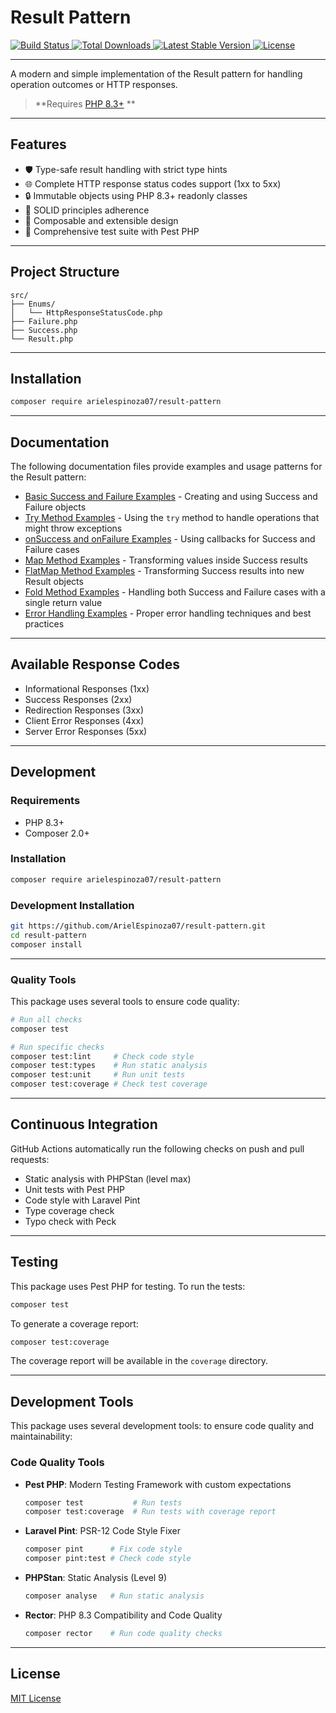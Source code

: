 # Result Pattern

<p>
  <a href="https://github.com/ArielEspinoza07/result-pattern/actions">
    <img src="https://github.com/ArielEspinoza07/result-pattern/actions/workflows/tests.yml/badge.svg"  alt="Build Status">
  </a>
  <a href="https://packagist.org/packages/arielespinoza07/result-pattern">
    <img src="https://img.shields.io/packagist/dt/arielespinoza07/result-pattern.svg?style=flat-square" alt="Total Downloads">
  </a>
  <a href="https://packagist.org/packages/arielespinoza07/result-pattern">
    <img src="https://img.shields.io/packagist/v/arielespinoza07/result-pattern.svg?style=flat-square" alt="Latest Stable Version">
  </a>
  <a href="https://github.com/ArielEspinoza07/result-pattern/blob/main/LICENSE">
    <img src="https://img.shields.io/badge/license-MIT-green.svg" alt="License">
  </a>
</p>

---

A modern and simple implementation of the Result pattern for handling operation outcomes or HTTP responses.

> **Requires [PHP 8.3+](https://php.net/releases/) **

---
## Features

- 🛡️ Type-safe result handling with strict type hints
- 🌐 Complete HTTP response status codes support (1xx to 5xx)
- 🔒 Immutable objects using PHP 8.3+ readonly classes
- 🎯 SOLID principles adherence
- 🧩 Composable and extensible design
- 📝 Comprehensive test suite with Pest PHP

---

## Project Structure

```
src/
├── Enums/
│   └── HttpResponseStatusCode.php
├── Failure.php
├── Success.php
└── Result.php
```

---

## Installation

```bash
composer require arielespinoza07/result-pattern
```

---

## Documentation

The following documentation files provide examples and usage patterns for the Result pattern:

- [Basic Success and Failure Examples](docs/basic-examples.md) - Creating and using Success and Failure objects
- [Try Method Examples](docs/try-method-examples.md) - Using the `try` method to handle operations that might throw exceptions
- [onSuccess and onFailure Examples](docs/on-success-failure-examples.md) - Using callbacks for Success and Failure cases
- [Map Method Examples](docs/map-method-examples.md) - Transforming values inside Success results
- [FlatMap Method Examples](docs/flat-map-method-examples.md) - Transforming Success results into new Result objects
- [Fold Method Examples](docs/fold-method-examples.md) - Handling both Success and Failure cases with a single return value
- [Error Handling Examples](docs/error-handling-examples.md) - Proper error handling techniques and best practices

---

## Available Response Codes

- Informational Responses (1xx)
- Success Responses (2xx)
- Redirection Responses (3xx)
- Client Error Responses (4xx)
- Server Error Responses (5xx)

---

## Development

### Requirements

- PHP 8.3+
- Composer 2.0+

### Installation
```bash
composer require arielespinoza07/result-pattern
```

### Development Installation
```bash
git https://github.com/ArielEspinoza07/result-pattern.git
cd result-pattern
composer install
```

---

### Quality Tools

This package uses several tools to ensure code quality:

```bash
# Run all checks
composer test

# Run specific checks
composer test:lint     # Check code style
composer test:types    # Run static analysis
composer test:unit     # Run unit tests
composer test:coverage # Check test coverage
```

---

## Continuous Integration

GitHub Actions automatically run the following checks on push and pull requests:

- Static analysis with PHPStan (level max)
- Unit tests with Pest PHP
- Code style with Laravel Pint
- Type coverage check
- Typo check with Peck

---

## Testing
This package uses Pest PHP for testing. To run the tests:

```bash
composer test
```

To generate a coverage report:
```bash
composer test:coverage
```

The coverage report will be available in the `coverage` directory.

---

## Development Tools
This package uses several development tools: to ensure code quality and maintainability:

### Code Quality Tools

- **Pest PHP**: Modern Testing Framework with custom expectations
  ```bash
  composer test           # Run tests
  composer test:coverage  # Run tests with coverage report
  ```

- **Laravel Pint**: PSR-12 Code Style Fixer
  ```bash
  composer pint      # Fix code style
  composer pint:test # Check code style
  ```

- **PHPStan**: Static Analysis (Level 9)
  ```bash
  composer analyse   # Run static analysis
  ```

- **Rector**: PHP 8.3 Compatibility and Code Quality
  ```bash
  composer rector    # Run code quality checks
  ```
---

## License

[MIT License](LICENSE)
